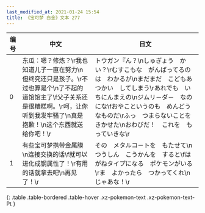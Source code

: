 ```yaml
---
last_modified_at: 2021-01-24 15:54
title: 《宝可梦 白金》文本 277
---
```

| 编号 | 中文 | 日文 |
| ---- | ---- | ---- |
| 0 | 东瓜：嗯？修炼？\r我也知道儿子一直在努力\n但终究还只是孩子。\r不过也算是个\n了不起的道馆馆主了\f父子关系还是很糟糕啊。\r呵，让你听到我发牢骚了\n真是抱歉！\n这个东西就送给你吧！\r | トウガン『ん？\nしゅぎょう　かい？\rむすこもな　がんばってるのは　わかるが\nまだまだ　こどもあつかい　してしまう\rあれでも　いちにんまえの\nジムリ－ダ－　なのにな\fおやこというのも　めんどうなものだ\rふっ　つまらないことを　きかせた\nおわびだ！　これを　もっていきな\r |
| 1 | 有些宝可梦携带金属膜\n连接交换的话\f就可以进化成钢属性了！\r有用的话就拿去吧\n再见了！\r | その　メタルコ－トを　もたせて\nつうしん　こうかんを　すると\fはがねタイプになる　ポケモンがいる\rま　よかったら　つかってくれ\nじゃあな！\r |
{: .table .table-bordered .table-hover .xz-pokemon-text .xz-pokemon-text-Pt }